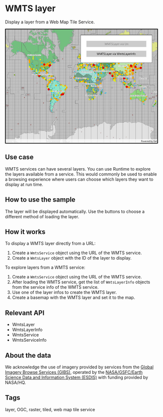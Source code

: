 # WMTS layer

Display a layer from a Web Map Tile Service.

![Image of WMTS layer](WMTSLayer.jpg)

## Use case

WMTS services can have several layers. You can use Runtime to explore the layers available from a service. This would commonly be used to enable a browsing experience where users can choose which layers they want to display at run time.

## How to use the sample

The layer will be displayed automatically. Use the buttons to choose a different method of loading the layer.

## How it works

To display a WMTS layer directly from a URL:

1. Create a `WmtsService` object using the URL of the WMTS service.
2. Create a `WmtsLayer` object with the ID of the layer to display.

To explore layers from a WMTS service:

1. Create a `WmtsService` object using the URL of the WMTS service.
2. After loading the WMTS service, get the list of `WmtsLayerInfo` objects from the service info of the WMTS service.
3. Use one of the layer infos to create the WMTS layer.
4. Create a basemap with the WMTS layer and set it to the map.

## Relevant API

* WmtsLayer
* WmtsLayerInfo
* WmtsService
* WmtsServiceInfo

## About the data

We acknowledge the use of imagery provided by services from the [Global Imagery Browse Services (GIBS)](https://wiki.earthdata.nasa.gov/display/GIBS/), operated by the [NASA/GSFC/Earth Science Data and Information System (ESDIS)](https://earthdata.nasa.gov) with funding provided by NASA/HQ.

## Tags

layer, OGC, raster, tiled, web map tile service
